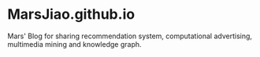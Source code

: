 # MarsJiao.github.io
Mars' Blog for sharing recommendation system, computational advertising, multimedia mining and knowledge graph.

